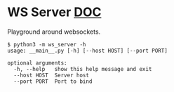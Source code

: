 WS Server [DOC](https://cdlr75.gitlab.io/ws-server/)
===

Playground around websockets.

```
$ python3 -m ws_server -h
usage: __main__.py [-h] [--host HOST] [--port PORT]

optional arguments:
  -h, --help   show this help message and exit
  --host HOST  Server host
  --port PORT  Port to bind
```
